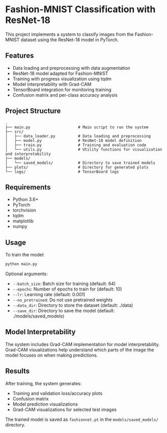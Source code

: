 # Fashion-MNIST Classification with ResNet-18

This project implements a system to classify images from the Fashion-MNIST dataset using the ResNet-18 model in PyTorch.

## Features

- Data loading and preprocessing with data augmentation
- ResNet-18 model adapted for Fashion-MNIST
- Training with progress visualization using tqdm
- Model interpretability with Grad-CAM
- TensorBoard integration for monitoring training
- Confusion matrix and per-class accuracy analysis

## Project Structure

```
.
├── main.py                     # Main script to run the system
├── src/
│   ├── data_loader.py          # Data loading and preprocessing
│   ├── model.py                # ResNet-18 model definition
│   ├── train.py                # Training and evaluation code
│   └── utils.py                # Utility functions for visualization and interpretability
├── models/
│   └── saved_models/           # Directory to save trained models
├── plots/                      # Directory for generated plots
└── logs/                       # TensorBoard logs
```

## Requirements

- Python 3.6+
- PyTorch
- torchvision
- tqdm
- matplotlib
- numpy

## Usage

To train the model:

```bash
python main.py
```

Optional arguments:
- `--batch_size`: Batch size for training (default: 64)
- `--epochs`: Number of epochs to train for (default: 10)
- `--lr`: Learning rate (default: 0.001)
- `--no_pretrained`: Do not use pretrained weights
- `--data_dir`: Directory to store the dataset (default: ./data)
- `--save_dir`: Directory to save the model (default: ./models/saved_models)

## Model Interpretability

The system includes Grad-CAM implementation for model interpretability. Grad-CAM visualizations help understand which parts of the image the model focuses on when making predictions.

## Results

After training, the system generates:
- Training and validation loss/accuracy plots
- Confusion matrix
- Model prediction visualizations
- Grad-CAM visualizations for selected test images

The trained model is saved as `fashionnet.pt` in the `models/saved_models/` directory.